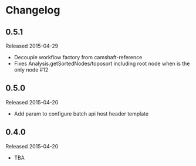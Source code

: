 # Changelog

## 0.5.1

Released 2015-04-29

 - Decouple workflow factory from camshaft-reference
 - Fixes Analysis.getSortedNodes/toposort including root node when is the only node #12


## 0.5.0

Released 2015-04-20

 - Add param to configure batch api host header template


## 0.4.0

Released 2015-04-20

 - TBA
